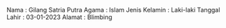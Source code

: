 Nama           : Gilang Satria Putra
Agama          : Islam
Jenis Kelamin  : Laki-laki
Tanggal Lahir  : 03-01-2023
Alamat         : Blimbing
